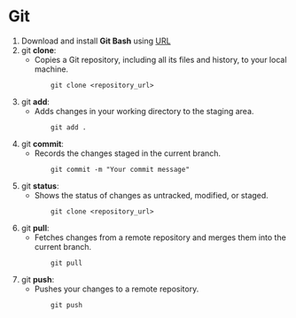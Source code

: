 # Git

1. Download and install **Git Bash** using [URL](https://github.com/git-for-windows/git/releases/download/v2.45.1.windows.1/Git-2.45.1-64-bit.exe)
2. git **clone**:
    - Copies a Git repository, including all its files and history, to your local machine.
        ``` git
            git clone <repository_url>
        ```
1. git **add**:
    - Adds changes in your working directory to the staging area.
        ``` git
            git add .
        ``` 
1. git **commit**:
    - Records the changes staged in the current branch.
        ``` git
            git commit -m "Your commit message"
        ```
1. git **status**:
    - Shows the status of changes as untracked, modified, or staged.
        ``` git
            git clone <repository_url>
        ```
1. git **pull**:
    - Fetches changes from a remote repository and merges them into the current branch.
        ``` git
            git pull
        ```
1. git **push**:
    - Pushes your changes to a remote repository.
        ``` git
            git push
        ```

